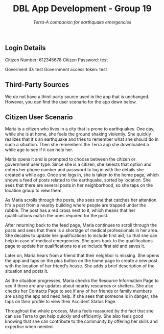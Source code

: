 <div align="center">
  <h1>DBL App Development - Group 19</h1>
  <i>Terra-A companion for earthquake emergencies</i>
</div>
<br>
<br>

## Login Details

Citizen Number: 612345678
Citizen Password: test

Goverment ID: test
Government access token: test


## Third-Party Sources
We do not have a third-party source used in the app that is unchanged. However, you can find the user scenario for the app down below.

## Citizen User Scenario

Maria is a citizen who lives in a city that is prone to earthquakes. One day, 
while she is at home, she feels the ground shaking violently. She quickly realizes that it's an earthquake and tries to remember what she should do in such a situation. Then she remembers the Terra app she downloaded a while ago to see if it can help her.


Maria opens it and is prompted to choose between the citizen or government user type. 
Since she is a citizen, she selects that option and enters her phone number and password to log in with the details she created a while ago. 
Once she logs in, she is taken to the home page, which shows a feed of posts related to the earthquake, sorted by location. 
She sees that there are several posts in her neighborhood, so she taps on the location group to view them.


As Maria scrolls through the posts, she sees one that catches her attention. 
It's a post from a nearby building where people are trapped under the rubble. 
The post has a red cross next to it, which means that her qualifications match the ones required for the post. 


After returning back to the feed page, Maria continues to scroll through the 
posts and sees that there is a shortage of medical professionals in her area. 
She decides to update her qualifications to include first aid, so that she can help in case of medical emergencies. 
She goes back to the qualifications page to update her qualifications to also include first aid and saves it.


Later on, Maria hears from a friend that their neighbor is missing. She opens the app 
and taps on the plus button on the home page to create a new post with the location of her friend's house. 
She adds a brief description of the situation and posts it.


As the situation progresses, Maria checks the Resource Information Page to see if there are any updates about nearby resources or shelters. 
She also checks her Contacts Page to see if any of her friends or family members are using the app and need help. 
If she sees that someone is in danger, she taps on their profile to view their Accident Status Page.


Throughout the whole process, Maria feels reassured by the fact that she can use Terra to get help quickly and efficiently. 
She also feels good knowing that she can contribute to the community by offering her skills and expertise when needed.
